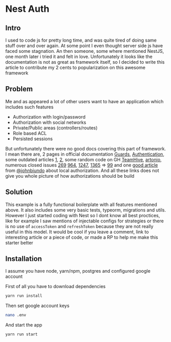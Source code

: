 # Nest Auth

## Intro

I used to code js for pretty long time, and was quite tired of doing same stuff over and over again. At some point I even thought server side js have faced some stagnation. An then someone, some where mentioned NestJS, one month later i tried it and felt in love. Unfortunately it looks like the documentation is not as great as framework itself, so I decided to write this article to contribute my 2 cents to popularization on this awesome framework

## Problem

Me and as appeared a lot of other users want to have an application which includes such features
 - Authorization with login/password
 - Authorization with social networks
 - Private/Public areas (controllers/routes)
 - Role based ACL
 - Persisted sessions
 
But unfortunately there were no good docs covering this part of framework. I mean there are, 2 pages in official documentation [Guards](https://docs.nestjs.com/guards), [Authentication](https://docs.nestjs.com/techniques/authentication), some outdated articles [1](https://medium.com/@tomanagle/strongly-typed-models-with-mongoose-and-typescript-7bc2f7197722), [2](https://medium.com/@nielsmeima/auth-in-nest-js-and-angular-463525b6e071), some random code on GH [TeamHive](https://github.com/TeamHive/nestjs-seed),  [artonio](https://github.com/artonio/nestjs-session-tutorial-finished), numerous closed issues [269](https://github.com/nestjs/nest/issues/269) [964](https://github.com/nestjs/nest/issues/964), [1247](https://github.com/nestjs/nest/issues/1247), [1365](https://github.com/nestjs/nest/issues/1365) => [99](https://github.com/nestjs/docs.nestjs.com/issues/99) and one [good article](https://dev.to/nestjs/authentication-and-sessions-for-mvc-apps-with-nestjs-55a4) from [@johnbiundo](https://github.com/johnbiundo) about local authorization. And all these links does not give you whole picture of how authorizations should be build

 ## Solution
 
 This example is a fully functional boilerplate with all features mentioned above. It also includes some very basic tests, typeorm, migrations and utils. However I just started coding with Nest so I dont know all best proctices, like for example I saw mentions of injectable configs for strategies or there is no use of `accessToken` and `refreshToken` because they are not really useful in this model. It would be cool if you leave a comment, link to interesting article or a piece of code, or made a RP to help me make this starter better

## Installation

I assume you have node, yarn/npm, postgres and configured google account

First of all you have to download dependencies
```bash
yarn run install
```

Then set google account keys
```bash
nano .env
```

And start the app
```bash
yarn run start
```
